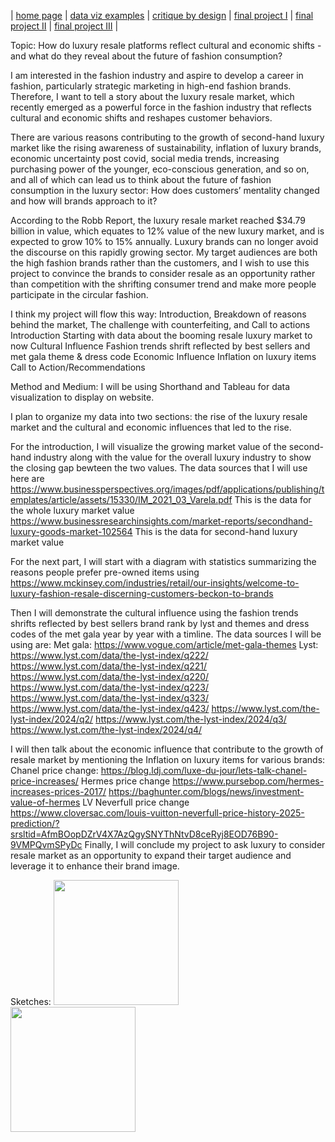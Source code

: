 | [home page](https://cmustudent.github.io/tswd-portfolio-templates/) | [data viz examples](dataviz-examples) | [critique by design](critique-by-design) | [final project I](final-project-part-one) | [final project II](final-project-part-two) | [final project III](final-project-part-three) |

Topic: How do luxury resale platforms reflect cultural and economic shifts - and what do they reveal about the future of fashion consumption?

I am interested in the fashion industry and aspire to develop a career in fashion, particularly strategic marketing in high-end fashion brands. Therefore, I want to tell a story about the luxury resale market, which recently emerged as a powerful force in the fashion industry that reflects cultural and economic shifts and reshapes customer behaviors. 

There are various reasons contributing to the growth of second-hand luxury market like the rising awareness of sustainability, inflation of luxury brands, economic uncertainty post covid, social media trends, increasing purchasing power of the younger, eco-conscious generation, and so on, and all of which can lead us to think about the future of fashion consumption in the luxury sector: How does customers’ mentality changed and how will brands approach to it?

According to the Robb Report, the luxury resale market reached $34.79 billion in value, which equates to 12% value of the new luxury market, and is expected to grow 10% to 15% annually. Luxury brands can no longer avoid the discourse on this rapidly growing sector. My target audiences are both the high fashion brands rather than the customers, and I wish to use this project to convince the brands to consider resale as an opportunity rather than competition with the shrifting consumer trend and make more people participate in the circular fashion.

I think my project will flow this way: Introduction, Breakdown of reasons behind the market, The challenge with counterfeiting, and Call to actions
Introduction
Starting with data about the booming resale luxury market to now 
Cultural Influence
Fashion trends shrift reflected by best sellers and met gala theme & dress code
Economic Influence
Inflation on luxury items
Call to Action/Recommendations

Method and Medium: I will be using Shorthand and Tableau for data visualization to display on website.










I plan to organize my data into two sections: the rise of the luxury resale market and the cultural and economic influences that led to the rise.

For the introduction, I will visualize the growing market value of the second-hand industry along with the value for the overall luxury industry to show the closing gap bewteen the two values. The data sources that I will use here are
https://www.businessperspectives.org/images/pdf/applications/publishing/templates/article/assets/15330/IM_2021_03_Varela.pdf 
This is the data for the whole luxury market value
https://www.businessresearchinsights.com/market-reports/secondhand-luxury-goods-market-102564
This is the data for second-hand luxury market value

For the next part, I will start with a diagram with statistics summarizing the reasons people prefer pre-owned items using https://www.mckinsey.com/industries/retail/our-insights/welcome-to-luxury-fashion-resale-discerning-customers-beckon-to-brands

Then I will demonstrate the cultural influence using the fashion trends shrifts reflected by best sellers brand rank by lyst and themes and dress codes of the met gala year by year with a timline. The data sources I will be using are:
Met gala:
https://www.vogue.com/article/met-gala-themes
Lyst:
https://www.lyst.com/data/the-lyst-index/q222/
https://www.lyst.com/data/the-lyst-index/q221/
https://www.lyst.com/data/the-lyst-index/q220/
https://www.lyst.com/data/the-lyst-index/q223/
https://www.lyst.com/data/the-lyst-index/q323/
https://www.lyst.com/data/the-lyst-index/q423/
https://www.lyst.com/the-lyst-index/2024/q2/
https://www.lyst.com/the-lyst-index/2024/q3/
https://www.lyst.com/the-lyst-index/2024/q4/

I will then talk about the economic influence that contribute to the growth of resale market by mentioning the Inflation on luxury items for various brands:
Chanel price change:
https://blog.ldj.com/luxe-du-jour/lets-talk-chanel-price-increases/
Hermes price change
https://www.pursebop.com/hermes-increases-prices-2017/
https://baghunter.com/blogs/news/investment-value-of-hermes
LV Neverfull price change
https://www.cloversac.com/louis-vuitton-neverfull-price-history-2025-prediction/?srsltid=AfmBOopDZrV4X7AzQgySNYThNtvD8ceRyj8EOD76B90-9VMPQvmSPyDc
Finally, I will conclude my project to ask luxury to consider resale market as an opportunity to expand their target audience and leverage it to enhance their brand image.

Sketches:
<img src="2.jpg" width="200"/>  
<img src="1.jpg" width="200"/>


